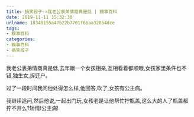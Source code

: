 ```yaml
---
title: 搞笑段子->我老公表弟情商真是低 | 糗事百科
date: 2019-11-11 15:32:30
urlname: 18340155a47b22b7701f6baa320b4dce
tags: 
- 糗事百科
categories:
- 糗事百科
- 搞笑段子
---
```

我老公表弟情商真是低,去年跟一个女孩相亲,互相看着都顺眼,女孩家里条件也不错,独生女,拆迁户。

过了一段时间我问他处得怎么样,他回答,吹了,女孩有公主病。

我继续追问,然后他说,一起出门玩,女孩老是让他帮忙拧瓶盖,这么大的人了瓶盖都拧不开么?矫情!公主病!


